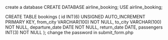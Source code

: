 create a database 
CREATE DATABASE airline_booking;
USE airline_booking;

CREATE TABLE bookings (
    id INT(6) UNSIGNED AUTO_INCREMENT PRIMARY KEY,
    from_city VARCHAR(100) NOT NULL,
    to_city VARCHAR(100) NOT NULL,
    departure_date DATE NOT NULL,
    return_date DATE,
    passengers INT(3) NOT NULL
);
 change the password in submit_form.php
